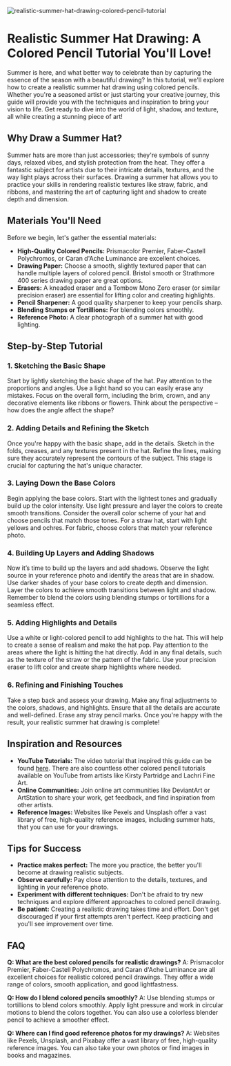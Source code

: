 ![realistic-summer-hat-drawing-colored-pencil-tutorial](https://images.pexels.com/photos/1667282/pexels-photo-1667282.jpeg?auto=compress&cs=tinysrgb&fit=crop&h=627&w=1200)

# Realistic Summer Hat Drawing: A Colored Pencil Tutorial You'll Love!

Summer is here, and what better way to celebrate than by capturing the essence of the season with a beautiful drawing? In this tutorial, we'll explore how to create a realistic summer hat drawing using colored pencils. Whether you're a seasoned artist or just starting your creative journey, this guide will provide you with the techniques and inspiration to bring your vision to life. Get ready to dive into the world of light, shadow, and texture, all while creating a stunning piece of art!

## Why Draw a Summer Hat?

Summer hats are more than just accessories; they're symbols of sunny days, relaxed vibes, and stylish protection from the heat. They offer a fantastic subject for artists due to their intricate details, textures, and the way light plays across their surfaces. Drawing a summer hat allows you to practice your skills in rendering realistic textures like straw, fabric, and ribbons, and mastering the art of capturing light and shadow to create depth and dimension.

## Materials You'll Need

Before we begin, let's gather the essential materials:

*   **High-Quality Colored Pencils:** Prismacolor Premier, Faber-Castell Polychromos, or Caran d'Ache Luminance are excellent choices.
*   **Drawing Paper:** Choose a smooth, slightly textured paper that can handle multiple layers of colored pencil. Bristol smooth or Strathmore 400 series drawing paper are great options.
*   **Erasers:** A kneaded eraser and a Tombow Mono Zero eraser (or similar precision eraser) are essential for lifting color and creating highlights.
*   **Pencil Sharpener:** A good quality sharpener to keep your pencils sharp.
*   **Blending Stumps or Tortillions:** For blending colors smoothly.
*   **Reference Photo:** A clear photograph of a summer hat with good lighting.

## Step-by-Step Tutorial

### 1. Sketching the Basic Shape

Start by lightly sketching the basic shape of the hat. Pay attention to the proportions and angles. Use a light hand so you can easily erase any mistakes. Focus on the overall form, including the brim, crown, and any decorative elements like ribbons or flowers. Think about the perspective – how does the angle affect the shape?

### 2. Adding Details and Refining the Sketch

Once you're happy with the basic shape, add in the details. Sketch in the folds, creases, and any textures present in the hat. Refine the lines, making sure they accurately represent the contours of the subject. This stage is crucial for capturing the hat's unique character.

### 3. Laying Down the Base Colors

Begin applying the base colors. Start with the lightest tones and gradually build up the color intensity. Use light pressure and layer the colors to create smooth transitions. Consider the overall color scheme of your hat and choose pencils that match those tones. For a straw hat, start with light yellows and ochres. For fabric, choose colors that match your reference photo.

### 4. Building Up Layers and Adding Shadows

Now it’s time to build up the layers and add shadows. Observe the light source in your reference photo and identify the areas that are in shadow. Use darker shades of your base colors to create depth and dimension. Layer the colors to achieve smooth transitions between light and shadow. Remember to blend the colors using blending stumps or tortillions for a seamless effect.

### 5. Adding Highlights and Details

Use a white or light-colored pencil to add highlights to the hat. This will help to create a sense of realism and make the hat pop. Pay attention to the areas where the light is hitting the hat directly. Add in any final details, such as the texture of the straw or the pattern of the fabric. Use your precision eraser to lift color and create sharp highlights where needed.

### 6. Refining and Finishing Touches

Take a step back and assess your drawing. Make any final adjustments to the colors, shadows, and highlights. Ensure that all the details are accurate and well-defined. Erase any stray pencil marks. Once you're happy with the result, your realistic summer hat drawing is complete!

## Inspiration and Resources

*   **YouTube Tutorials:** The video tutorial that inspired this guide can be found [here](https://www.youtube.com/watch?v=spFXYJxCvzE). There are also countless other colored pencil tutorials available on YouTube from artists like Kirsty Partridge and Lachri Fine Art.
*   **Online Communities:** Join online art communities like DeviantArt or ArtStation to share your work, get feedback, and find inspiration from other artists.
*   **Reference Images:** Websites like Pexels and Unsplash offer a vast library of free, high-quality reference images, including summer hats, that you can use for your drawings.

## Tips for Success

*   **Practice makes perfect:** The more you practice, the better you'll become at drawing realistic subjects.
*   **Observe carefully:** Pay close attention to the details, textures, and lighting in your reference photo.
*   **Experiment with different techniques:** Don't be afraid to try new techniques and explore different approaches to colored pencil drawing.
*   **Be patient:** Creating a realistic drawing takes time and effort. Don't get discouraged if your first attempts aren't perfect. Keep practicing and you'll see improvement over time.

## FAQ

**Q: What are the best colored pencils for realistic drawings?**
A: Prismacolor Premier, Faber-Castell Polychromos, and Caran d'Ache Luminance are all excellent choices for realistic colored pencil drawings. They offer a wide range of colors, smooth application, and good lightfastness.

**Q: How do I blend colored pencils smoothly?**
A: Use blending stumps or tortillions to blend colors smoothly. Apply light pressure and work in circular motions to blend the colors together. You can also use a colorless blender pencil to achieve a smoother effect.

**Q: Where can I find good reference photos for my drawings?**
A: Websites like Pexels, Unsplash, and Pixabay offer a vast library of free, high-quality reference images. You can also take your own photos or find images in books and magazines.

